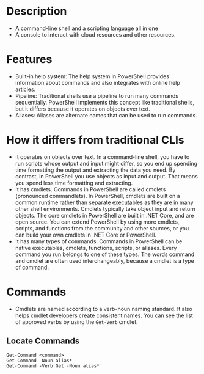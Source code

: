 # Description
- A command-line shell and a scripting language all in one
- A console to interact with cloud resources and other resources.

# Features
- Built-in help system:  The help system in PowerShell provides information about commands and also integrates with online help articles.
- Pipeline: Traditional shells use a pipeline to run many commands sequentially. PowerShell implements this concept like traditional shells, but it differs because it operates on objects over text. 
- Aliases: Aliases are alternate names that can be used to run commands. 

# How it differs from traditional CLIs
- It operates on objects over text. In a command-line shell, you have to run scripts whose output and input might differ, so you end up spending time formatting the output and extracting the data you need. By contrast, in PowerShell you use objects as input and output. That means you spend less time formatting and extracting.
- It has cmdlets. Commands in PowerShell are called cmdlets (pronounced commandlets). In PowerShell, cmdlets are built on a common runtime rather than separate executables as they are in many other shell environments. Cmdlets typically take object input and return objects. The core cmdlets in PowerShell are built in .NET Core, and are open source. You can extend PowerShell by using more cmdlets, scripts, and functions from the community and other sources, or you can build your own cmdlets in .NET Core or PowerShell.
- It has many types of commands. Commands in PowerShell can be native executables, cmdlets, functions, scripts, or aliases. Every command you run belongs to one of these types. The words command and cmdlet are often used interchangeably, because a cmdlet is a type of command.

# Commands
- Cmdlets are named according to a verb-noun naming standard. It also helps cmdlet developers create consistent names. You can see the list of approved verbs by using the `Get-Verb` cmdlet.

## Locate Commands
```
Get-Command <command>
Get-Command -Noun alias*
Get-Command -Verb Get -Noun alias*
```